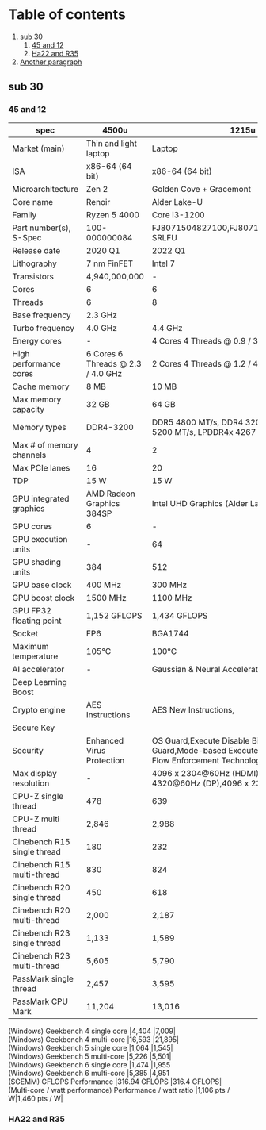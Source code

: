 # Table of contents
1. [sub 30](#<30)
    1. [45 and 12](#4512)
    1. [Ha22 and R35](#2235)
3. [Another paragraph](#paragraph2)


## sub 30 <a name="<30">
### 45 and 12 <a name="4512">
|spec|4500u|1215u|
|-|-|-|
Market (main)|Thin and light laptop|Laptop|		
ISA|x86-64 (64 bit)|x86-64 (64 bit)|		
Microarchitecture|Zen 2|Golden Cove + Gracemont|		
Core name|Renoir|Alder Lake-U		
Family|Ryzen 5 4000|Core i3-1200|		
Part number(s), S-Spec|100-000000084|FJ8071504827100,FJ8071504827101,SRLFT, SRLFU|		
Release date|		2020 Q1|2022 Q1|		
Lithography|7 nm FinFET|Intel 7|		
Transistors|4,940,000,000|	-|		
Cores|		6|				6|		
Threads|		6|				8|		
Base frequency|		2.3 GHz|				|1.2 GHz|		
Turbo frequency|		4.0 GHz|			4.4 GHz|		
Energy cores|-|4 Cores 4 Threads @ 0.9 / 3.3 GHz| 
High performance cores|6 Cores 6 Threads @ 2.3 / 4.0 GHz|2 Cores 4 Threads @ 1.2 / 4.4 GHz|		
Cache memory|		8 MB|				10 MB|		
Max memory capacity|		32 GB|				64 GB|		
Memory types|DDR4-3200|DDR5 4800 MT/s, DDR4 3200 MT/s,LPDDR5 5200 MT/s, LPDDR4x 4267 MT/s|		
Max # of memory channels|		4|				2|		
Max PCIe lanes|		16|				20|		
TDP|		15 W|				15 W|		
GPU integrated graphics|AMD Radeon Graphics 384SP|			Intel UHD Graphics (Alder Lake 64EU)|		
GPU cores|	6|	-	|
GPU execution units|		-|				64|		
GPU shading units|		384|				512|		
GPU base clock|		400 MHz|				300 MHz|		
GPU boost clock|		1500 MHz|			1100 MHz|		
GPU FP32 floating point|1,152 GFLOPS|	1,434 GFLOPS|		
Socket|		FP6|				BGA1744|		
Maximum temperature|		105°C|				100°C|		
AI accelerator|-|Gaussian & Neural Accelerator,
Deep Learning Boost|
Crypto engine|AES Instructions|AES New Instructions,
Secure Key|		
Security|Enhanced Virus Protection|OS Guard,Execute Disable Bit,Boot Guard,Mode-based Execute Control,Control-Flow Enforcement Technology|		
Max display resolution|-|4096 x 2304@60Hz (HDMI),7680 x 4320@60Hz (DP),4096 x 2304@120Hz (eDP)
|CPU-Z single thread		|478				|639|		
CPU-Z multi thread		|2,846				|2,988|		
Cinebench R15 single thread	|180				|232|		
Cinebench R15 multi-thread		|830			|824|		
Cinebench R20 single thread		|450			|618|		
Cinebench R20 multi-thread		|2,000			|2,187|		
Cinebench R23 single thread		|1,133			|1,589|		
Cinebench R23 multi-thread		|5,605			|5,790|		
PassMark single thread		|2,457				|3,595|		
PassMark CPU Mark		|11,204				|13,016|		
(Windows)
Geekbench 4 single core		|4,404				|7,009|		
(Windows)
Geekbench 4 multi-core		|16,593			|21,895|		
(Windows)
Geekbench 5 single core		|1,064				|1,545|		
(Windows)
Geekbench 5 multi-core		|5,226				|5,501|		
(Windows)
Geekbench 6 single core		|1,474				|1,955		
(Windows)
Geekbench 6 multi-core		|5,385				|4,951		
(SGEMM)
GFLOPS Performance		|316.94 GFLOPS	|316.4 GFLOPS|		
(Multi-core / watt performance)
Performance / watt ratio		|1,106 pts / W|1,460 pts / W|
### HA22 and R35 <a name="4535">